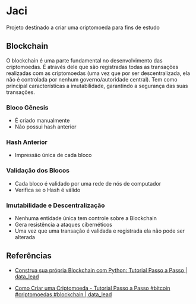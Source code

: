 
# Jaci
Projeto destinado a criar uma criptomoeda para fins de estudo 

## Blockchain

O blockchain é uma parte fundamental no desenvolvimento das criptomoedas. É através dele que são registradas todas as transações realizadas com as criptomoedas (uma vez que por ser descentralizada, ela não é controlada por nenhum governo/autoridade central).
Tem como principal características a imutabilidade, garantindo a segurança das suas transações.

### Bloco Gênesis

- É criado manualmente
- Não possui hash anterior

### Hash Anterior

- Impressão única de cada bloco

### Validação dos Blocos

- Cada bloco é validado por uma rede de nós de computador
- Verifica se o Hash é válido

### Imutabilidade e Descentralização

- Nenhuma entidade única tem controle sobre a Blockchain
- Gera resistência a ataques cibernéticos
- Uma vez que uma transação é validada e registrada ela não pode ser alterada


## Referências

- [Construa sua própria Blockchain com Python: Tutorial Passo a Passo | data_lead](https://www.youtube.com/watch?v=yBuzx8akAd0&list=PLlG3E5t1D1ukj77SamYuPDTTarRYVmag0&index=13)

- [Como Criar uma Criptomoeda - Tutorial Passo a Passo #bitcoin #criptomoedas #blockchain | data_lead](https://www.youtube.com/watch?v=IXcj4jBOQ9Q)

